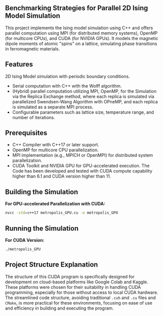 ## Benchmarking Strategies for Parallel 2D Ising Model Simulation     
This project implements the Ising model simulation using C++ and offers parallel computation using MPI (for distributed memory systems), OpenMP (for multicore CPUs), and CUDA (for NVIDIA GPUs). It models the magnetic dipole moments of atomic "spins" on a lattice, simulating phase transitions in ferromagnetic materials.

## Features
2D Ising Model simulation with periodic boundary conditions.

- Serial computation with C++ with the Wolff algorithm.
- (Hybrid) parallel computation utilizing MPI, OpenMP, for the Simulation via the  Replica Exchange method, where each replica is simulated via parallelized Swendsen-Wang Algorithm with OPneMP, and each replica is simulated as a separate MPI process.
- Configurable parameters such as lattice size, temperature range, and number of iterations.

## Prerequisites

- C++ Compiler with C++17 or later support.
- OpenMP for multicore CPU parallelization.
- MPI implementation (e.g., MPICH or OpenMPI) for distributed system parallelization.
- CUDA Toolkit and NVIDIA GPU for GPU-accelerated execution. The Code has been developed and tested with CUDA compute capability higher than 6.1 and CUDA version higher than 11.

## Building the Simulation

**For GPU-accelerated Parallelization with CUDA:**
```bash
nvcc -std=c++17 metropolis_GPU.cu -o metropolis_GPU
```

## Running the Simulation

**For CUDA Version:**
```bash
./metropolis_GPU
```




## Project Structure Explanation

The structure of this CUDA program is specifically designed for development on cloud-based platforms like Google Colab and Kaggle. These platforms were chosen for their suitability in handling CUDA programming, especially for those without access to local CUDA hardware. The streamlined code structure, avoiding traditional `.cuh` and `.cu` files and `CMake`, is more practical for these environments, focusing on ease of use and efficiency in building and executing the program.




